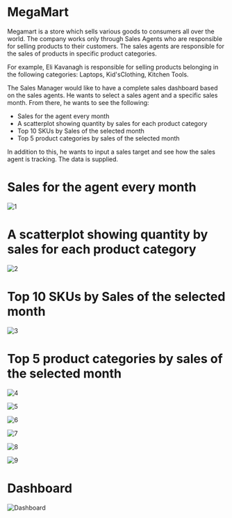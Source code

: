 # MegaMart

Megamart is a store which sells various goods to consumers all over the world. The company works only through Sales Agents who are responsible for selling products to their customers. The sales agents are responsible for the sales of products in specific product categories.

For example, Eli Kavanagh is responsible for selling products belonging in the following categories: Laptops, Kid'sClothing, Kitchen Tools.

The Sales Manager would like to have a complete sales dashboard based on the sales agents. He wants to select a sales agent and a specific sales month. From there, he wants to see the following:

* Sales for the agent every month
* A scatterplot showing quantity by sales for each product category
* Top 10 SKUs by Sales of the selected month
* Top 5 product categories by sales of the selected month

In addition to this, he wants to input a sales target and see how the sales agent is tracking. The data is supplied.

# Sales for the agent every month

![1](https://user-images.githubusercontent.com/125029514/220944712-3029fb92-31b2-4943-ade0-da68f892855f.jpeg)

# A scatterplot showing quantity by sales for each product category

![2](https://user-images.githubusercontent.com/125029514/220944763-c38b9067-364f-47f0-801c-7b148a8bf445.jpeg)

# Top 10 SKUs by Sales of the selected month

![3](https://user-images.githubusercontent.com/125029514/220944844-a542ad4a-6b0e-40e5-b0e3-31b8dc6467aa.jpeg)

# Top 5 product categories by sales of the selected month

![4](https://user-images.githubusercontent.com/125029514/220947768-1475fef2-58ad-4f6f-b0e8-584a3706a9e7.jpeg)

![5](https://user-images.githubusercontent.com/125029514/220947801-b82742aa-8abf-4e45-a5d8-f8ebe853385d.jpeg)

![6](https://user-images.githubusercontent.com/125029514/220947824-119f8729-ea08-4a24-96b5-e9a1bb8f1d27.jpeg)

![7](https://user-images.githubusercontent.com/125029514/220947874-6a9b45c0-d6cd-4444-9e02-37632b913bfa.jpeg)

![8](https://user-images.githubusercontent.com/125029514/220947904-e545fb1f-dd30-4072-bbda-3ac6ddafda8f.jpeg)

![9](https://user-images.githubusercontent.com/125029514/220947919-9f35c0fb-01c6-4f1c-bb77-d0090317ab24.jpeg)

# Dashboard

![Dashboard](https://user-images.githubusercontent.com/125029514/220945541-154de052-c3c4-4c53-9730-0e734cac7dd9.jpeg)








